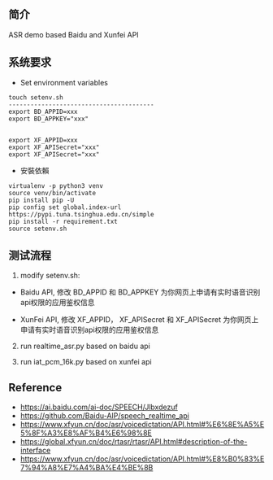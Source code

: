 ## 简介

ASR demo based Baidu and Xunfei API


## 系统要求

* Set environment variables 

```
touch setenv.sh
----------------------------------------
export BD_APPID=xxx
export BD_APPKEY="xxx"


export XF_APPID=xxx
export XF_APISecret="xxx"
export XF_APISecret="xxx"

```

* 安裝依賴
```
virtualenv -p python3 venv
source venv/bin/activate
pip install pip -U
pip config set global.index-url https://pypi.tuna.tsinghua.edu.cn/simple
pip install -r requirement.txt
source setenv.sh
```




## 测试流程

1) modify setenv.sh:

* Baidu API, 修改 BD_APPID  和 BD_APPKEY 为你网页上申请有实时语音识别api权限的应用鉴权信息

* XunFei API, 修改 XF_APPID， XF_APISecret 和 XF_APISecret 为你网页上申请有实时语音识别api权限的应用鉴权信息

2) run realtime_asr.py based on baidu api

2) run iat_pcm_16k.py based on xunfei api


## Reference
* https://ai.baidu.com/ai-doc/SPEECH/Jlbxdezuf
* https://github.com/Baidu-AIP/speech_realtime_api
* https://www.xfyun.cn/doc/asr/voicedictation/API.html#%E6%8E%A5%E5%8F%A3%E8%AF%B4%E6%98%8E
* https://global.xfyun.cn/doc/rtasr/rtasr/API.html#description-of-the-interface
* https://www.xfyun.cn/doc/asr/voicedictation/API.html#%E8%B0%83%E7%94%A8%E7%A4%BA%E4%BE%8B

